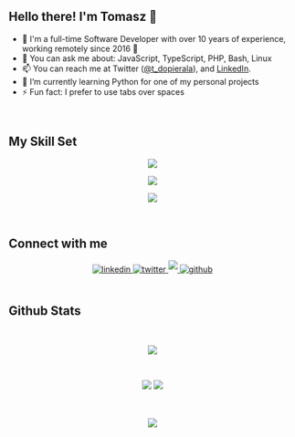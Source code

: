<!-- ![Header](./github-header-image.png) -->

## Hello there! I'm Tomasz 👋
- 🔭 I'm a full-time Software Developer with over 10 years of experience, working remotely since 2016 🚀
- 💬 You can ask me about: JavaScript, TypeScript, PHP, Bash, Linux
- 📫 You can reach me at Twitter ([@t_dopierala](https://twitter.com/t_dopierala)), and [LinkedIn](https://www.linkedin.com/in/dopierala/). 
- 🌱 I’m currently learning Python for one of my personal projects
- ⚡ Fun fact: I prefer to use tabs over spaces

<br/>

## My Skill Set  

<div align="center">

[![](https://skillicons.dev/icons?i=js,ts,angular,vue,jquery,html,css,sass,bootstrap)](https://skillicons.dev)
  
[![](https://skillicons.dev/icons?i=nodejs,php,laravel,postgres,mysql)](https://skillicons.dev)
 
[![](https://skillicons.dev/icons?i=vscode,linux,bash,vim,git)](https://skillicons.dev)
  
</div>
  
<br/>

## Connect with me  
<div align="center">
<a href="https://linkedin.com/in/dopierala" target="_blank">
<img src=https://img.shields.io/badge/linkedin-%231E77B5.svg?&style=for-the-badge&logo=linkedin&logoColor=white alt=linkedin style="margin-bottom: 5px;" />
</a>
<a href="https://twitter.com/t_dopierala" target="_blank">
<img src=https://img.shields.io/badge/twitter-%231DA1F2.svg?style=for-the-badge&logo=twitter&logoColor=white alt=twitter style="margin-bottom: 5px;" />
</a>
<a href="https://join.skype.com/invite/GzcAWRfm7VH0" target="_blank">
<img src=https://img.shields.io/badge/skype-%2300AFF0.svg?style=for-the-badge&logo=skype&logoColor=white style="margin-bottom: 5px;" />
</a>
<a href="https://github.com/tdopierala" target="_blank">
<img src=https://img.shields.io/badge/github-%2324292e.svg?&style=for-the-badge&logo=github&logoColor=white alt=github style="margin-bottom: 5px;" />
</a>
</div>

<br/>

## Github Stats  
<div align="center">

<!-- <img src="https://github-readme-stats.vercel.app/api?username=tdopierala&show_icons=true&count_private=true&hide_border=true" align="center" /> -->

 <br/>

![](http://github-profile-summary-cards.vercel.app/api/cards/profile-details?username=tdopierala&theme=dracula)
  
 <br/>
  
![](http://github-profile-summary-cards.vercel.app/api/cards/repos-per-language?username=tdopierala&theme=dracula)
![](http://github-profile-summary-cards.vercel.app/api/cards/productive-time?username=tdopierala&theme=dracula&utcOffset=8) 
  
</div>
  

<br/>

<!--
[![github-readme-twitter](https://github-readme-twitter.gazf.vercel.app/api?id=t_dopierala&layout=wide&show_border=off&show_reply=off)](https://github.com/gazf/github-readme-twitter)
-->

<br/>  

<div align="center">
<img src="https://komarev.com/ghpvc/?username=tdopierala&&style=flat-square" align="center" />
</div>  

<br/>
<br />

<!--
**tdopierala/tdopierala** is a ✨ _special_ ✨ repository because its `README.md` (this file) appears on your GitHub profile.

Here are some ideas to get you started:

- 🔭 I’m currently working on ...
- 🌱 I’m currently learning ...
- 👯 I’m looking to collaborate on ...
- 🤔 I’m looking for help with ...
- 💬 Ask me about ...
- 📫 How to reach me: ...
- 😄 Pronouns: ...
- ⚡ Fun fact: ...
-->

